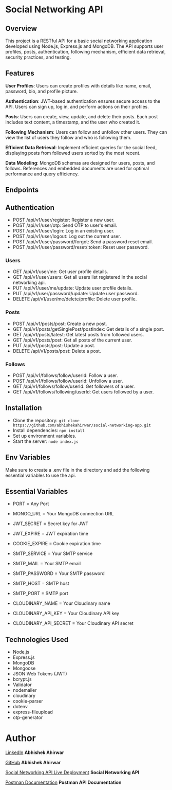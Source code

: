 # Social Networking API

## Overview

This project is a RESTful API for a basic social networking application developed using Node.js, Express.js and MongoDB. The API supports user profiles, posts, authentication, following mechanism, efficient data retrieval, security practices, and testing.

## Features

**User Profiles**: Users can create profiles with details like name, email, password, bio, and profile picture.

**Authentication**: JWT-based authentication ensures secure access to the API. Users can sign up, log in, and perform actions on their profiles.

**Posts**: Users can create, view, update, and delete their posts. Each post includes text content, a timestamp, and the user who created it.

**Following Mechanism**: Users can follow and unfollow other users. They can view the list of users they follow and who is following them.

**Efficient Data Retrieval**: Implement efficient queries for the social feed, displaying posts from followed users sorted by the most recent.

**Data Modeling**: MongoDB schemas are designed for users, posts, and follows. References and embedded documents are used for optimal performance and query efficiency.

## Endpoints

## Authentication

* POST /api/v1/user/register: Register a new user.
* POST /api/v1/user/otp: Send OTP to user's email.
* POST /api/v1/user/login: Log in an existing user.
* POST /api/v1/user/logout: Log out the current user.
* POST /api/v1/user/password/forgot: Send a password reset email.
* POST /api/v1/user/password/reset/:token: Reset user password.

### Users

* GET /api/v1/user/me: Get user profile details.
* GET /api/v1/user/users: Get all users list registered in the social networking api.
* PUT /api/v1/user/me/update: Update user profile details.
* PUT /api/v1/user/password/update: Update user password.
* DELETE /api/v1/user/me/delete/profile: Delete user profile.

### Posts

* POST /api/v1/posts/post: Create a new post.
* GET /api/v1/posts/getSinglePost/postIndex: Get details of a single post.
* GET /api/v1/posts/latest: Get latest posts from followed users.
* GET /api/v1/posts/post: Get all posts of the current user.
* PUT /api/v1/posts/post: Update a post.
* DELETE /api/v1/posts/post: Delete a post.

### Follows

* POST /api/v1/follows/follow/userId: Follow a user.
* POST /api/v1/follows/follow/userId: Unfollow a user.
* GET /api/v1/follows/follow/userId: Get followers of a user.
* GET /api/v1/follows/following/userId: Get users followed by a user.

## Installation

* Clone the repository: `git clone https://github.com/abhishekahirwar/social-networking-app.git`
* Install dependencies: `npm install`
* Set up environment variables.
* Start the server: `node index.js`

## Env Variables
Make sure to create a .env file in the directory and add the following essential variables to use the api.

## Essential Variables

* PORT = Any Port
* MONGO_URL = Your MongoDB connection URL

* JWT_SECRET = Secret key for JWT
* JWT_EXPIRE = JWT expiration time

* COOKIE_EXPIRE = Cookie expiration time

* SMTP_SERVICE = Your SMTP service
* SMTP_MAIL = Your SMTP email
* SMTP_PASSWORD = Your SMTP password
* SMTP_HOST = SMTP host
* SMTP_PORT = SMTP port

* CLOUDINARY_NAME = Your Cloudinary name
* CLOUDINARY_API_KEY = Your Cloudinary API key
* CLOUDINARY_API_SECRET = Your Cloudinary API secret

## Technologies Used

* Node.js
* Express.js
* MongoDB
* Mongoose
* JSON Web Tokens (JWT)
* bcrypt.js
* Validator
* nodemailer
* cloudinary
* cookie-parser
* dotenv
* express-fileupload
* otp-generator

# Author
[LinkedIn](https://www.linkedin.com/in/abhishek-ahirwar-85951b217) **Abhishek Ahirwar**

[GitHub](https://github.com/abhishekahirwar) **Abhishek Ahirwar**

[Social Networking API Live Deployment](https://socialnetworkingapi-myhl.onrender.com) **Social Networking API**

[Postman Documentation](https://documenter.getpostman.com/view/24521993/2sA2xnxph5) **Postman API Documentation**
